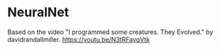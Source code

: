 # NeuralNet

Based on the video "I programmed some creatures. They Evolved." by davidrandallmiller.
https://youtu.be/N3tRFayqVtk
